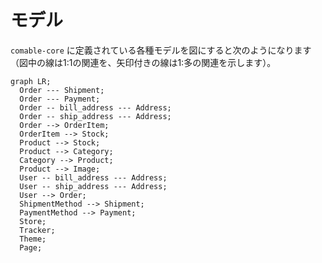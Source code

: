 # モデル

`comable-core` に定義されている各種モデルを図にすると次のようになります（図中の線は1:1の関連を、矢印付きの線は1:多の関連を示します）。

```mermaid
graph LR;
  Order --- Shipment;
  Order --- Payment;
  Order -- bill_address --- Address;
  Order -- ship_address --- Address;
  Order --> OrderItem;
  OrderItem --> Stock;
  Product --> Stock;
  Product --> Category;
  Category --> Product;
  Product --> Image;
  User -- bill_address --- Address;
  User -- ship_address --- Address;
  User --> Order;
  ShipmentMethod --> Shipment;
  PaymentMethod --> Payment;
  Store;
  Tracker;
  Theme;
  Page;
```
